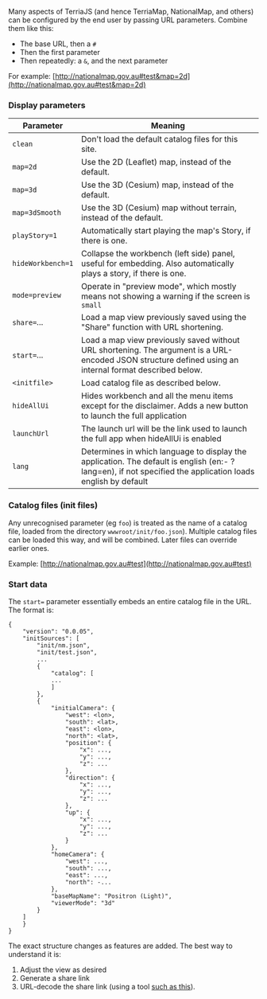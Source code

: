 Many aspects of TerriaJS (and hence TerriaMap, NationalMap, and others) can be configured by the end user by passing URL parameters. Combine them like this:

* The base URL, then a `#`
* Then the first parameter
* Then repeatedly: a `&`, and the next parameter

For example: [http://nationalmap.gov.au#test&map=2d](http://nationalmap.gov.au#test&map=2d)


### Display parameters

Parameter      | Meaning
---------------|--------
`clean`          | Don't load the default catalog files for this site.
`map=2d`         | Use the 2D (Leaflet) map, instead of the default.
`map=3d`         | Use the 3D (Cesium) map, instead of the default.
`map=3dSmooth`   | Use the 3D (Cesium) map without terrain, instead of the default.
`playStory=1`    | Automatically start playing the map's Story, if there is one.
`hideWorkbench=1` | Collapse the workbench (left side) panel, useful for embedding. Also automatically plays a story, if there is one.
`mode=preview`   | Operate in "preview mode", which mostly means not showing a warning if the screen is `small`  
`share=`...      | Load a map view previously saved using the "Share" function with URL shortening.
`start=`...      | Load a map view previously saved without URL shortening. The argument is a URL-encoded JSON structure defined using an internal format described below.
`<initfile>`     | Load catalog file as described below.
`hideAllUi`      | Hides workbench and all the menu items except for the disclaimer. Adds a new button to launch the full application
`launchUrl`      | The launch url will be the link used to launch the full app when hideAllUi is enabled
`lang`           | Determines in which language to display the application. The default is english (en:- ?lang=en), if not specified the application loads english by default
### Catalog files (init files)

Any unrecognised parameter (eg `foo`) is treated as the name of a catalog file, loaded from the directory `wwwroot/init/foo.json`). Multiple catalog files can be loaded this way, and will be combined. Later files can override earlier ones.

Example: [http://nationalmap.gov.au#test](http://nationalmap.gov.au#test)

### Start data

The `start=` parameter essentially embeds an entire catalog file in the URL. The format is:

```
{
    "version": "0.0.05",
    "initSources": [
        "init/nm.json",
        "init/test.json",
        ...
        {
            "catalog": [
            ...
            ]
        },
        {
            "initialCamera": {
                "west": <lon>,
                "south": <lat>,
                "east": <lon>,
                "north": <lat>,
                "position": {
                    "x": ...,
                    "y": ...,
                    "z": ...
                },
                "direction": {
                    "x": ...,
                    "y": ...,
                    "z": ...
                },
                "up": {
                    "x": ...,
                    "y": ...,
                    "z": ...
                }
            },
            "homeCamera": {
                "west": ...,
                "south": ...,
                "east": ...,
                "north": -...
            },
            "baseMapName": "Positron (Light)",
            "viewerMode": "3d"
        }
    ]
    }
}
```            

The exact structure changes as features are added. The best way to understand it is:

1. Adjust the view as desired
2. Generate a share link
3. URL-decode the share link (using a tool [such as this](http://www.url-encode-decode.com/)).
